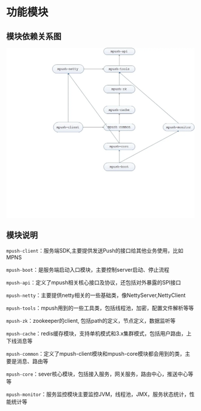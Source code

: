 # 功能模块
## 模块依赖关系图

<img src="images/4.JPG?raw=true" align=center />

## 模块说明
`mpush-client`：服务端SDK,主要提供发送Push的接口给其他业务使用，比如MPNS

`mpush-boot`：是服务端启动入口模块，主要控制server启动、停止流程

`mpush-api`：定义了mpush相关核心接口及协议，还包括对外暴露的SPI接口

`mpush-netty`：主要提供netty相关的一些基础类，像NettyServer,NettyClient

`mpush-tools`：mpush用到的一些工具类，包括线程池，加密，配置文件解析等等

`mpush-zk`：zookeeper的client, 包括path的定义，节点定义，数据监听等

`mpush-cache`：redis缓存模块，支持单机模式和3.x集群模式，包括用户路由，上下线消息等

`mpush-common`：定义了mpush-client模块和mpush-core模块都会用到的类，主要是消息、路由等

`mpush-core`：sever核心模块，包括接入服务，网关服务，路由中心，推送中心等等

`mpush-monitor`：服务监控模块主要监控JVM，线程池，JMX，服务状态统计，性能统计等
